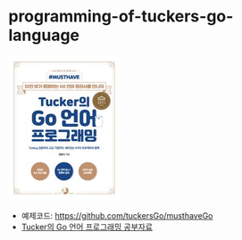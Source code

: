 # programming-of-tuckers-go-language
![Tucker의 Go 언어 프로그래밍 책](./README.jpg)
- 예제코드: https://github.com/tuckersGo/musthaveGo
- [Tucker의 Go 언어 프로그래밍 공부자료](https://github.com/kyh1126/TIL/tree/main/lecture/Tucker%EC%9D%98_Go_%EC%96%B8%EC%96%B4_%ED%94%84%EB%A1%9C%EA%B7%B8%EB%9E%98%EB%B0%8D)
